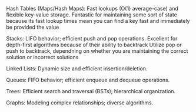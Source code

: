 Hash Tables (Maps/Hash Maps):
    Fast lookups (O(1) average-case) and flexible key-value storage.
    Fantastic for maintaining some sort of state because its fast lookup times mean you can find a key fast and immediately be provided the value

Stacks:
    LIFO behavior; efficient push and pop operations.
    Excellent for depth-first algorithms because of their ability to backtrack
    Utilize pop or push to backtrack, dependning on whether you are maintaining the correct solution or incorrect solutions

Linked Lists:
    Dynamic size and efficient insertion/deletion.


Queues:
    FIFO behavior; efficient enqueue and dequeue operations.


Trees:
    Efficient search and traversal (BSTs); hierarchical organization.

Graphs:
    Modeling complex relationships; diverse algorithms.